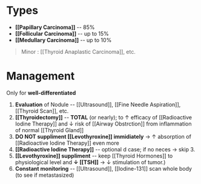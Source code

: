 # Types
- **[[Papillary Carcinoma]]** -- 85%
- **[[Follicular Carcinoma]]** -- up to 15%
- **[[Medullary Carcinoma]]** -- up to 10%
> Minor : [[Thyroid Anaplastic Carcinoma]], etc.

# Management
Only for **well-differentiated**

1. **Evaluation** of Nodule -- [[Ultrasound]], [[Fine Needle Aspiration]], [[Thyroid Scan]], etc.
2. **[[Thyroidectomy]]** -- **TOTAL** (or nearly); to ↑ efficacy of [[Radioactive Iodine Therapy]] and ↓ risk of [[Airway Obstrction]] from inflammation of normal [[Thyroid Gland]]
3. **DO NOT suppliment [[Levothyroxine]] immidiately** → ↑ absorption of [[Radioactive Iodine Therapy]] even more
4. **[[Radioactive Iodine Therapy]]** -- optional d case; if no neces → skip 3.
5. **[[Levothyroxine]] suppliment** -- keep [[Thyroid Hormones]] to physiological level and **↓ [[TSH]]** → ↓ stimulation of tumor.)
6. **Constant monitoring** -- [[Ultrasound]], [[Iodine-131]] scan whole body (to see if metastasized)